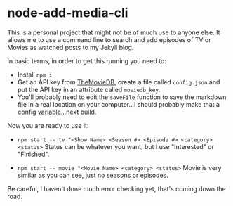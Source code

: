 # node-add-media-cli
This is a personal project that might not be of much use to anyone else. It allows me to use a command line to search and add episodes of TV or Movies as watched posts to my Jekyll blog.

In basic terms, in order to get this running you need to:

* Install `npm i`
* Get an API key from [TheMovieDB](http://themoviedb.org), create a file called `config.json` and put the API key in an attribute called `moviedb_key`.
* You'll probably need to edit the `saveFile` function to save the markdown file in a real location on your computer...I should probably make that a config variable...next build.

Now you are ready to use it:

* `npm start -- tv "<Show Name> <Season #> <Episode #> <category> <status>`
Status can be whatever you want, but I use "Interested" or "Finished".

* `npm start -- movie "<Movie Name> <category> <status>`
Movie is very similar as you can see, just no seasons or episodes.

Be careful, I haven't done much error checking yet, that's coming down the road.
